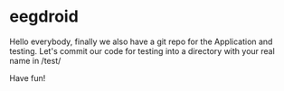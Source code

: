 # eegdroid
Hello everybody,
finally we also have a git repo for the Application and testing. Let's commit our code for testing into a directory with your real name in /test/

Have fun!
